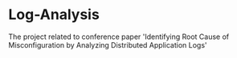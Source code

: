 # Log-Analysis
The project related to conference paper 'Identifying Root Cause of Misconfiguration by Analyzing Distributed Application Logs'
